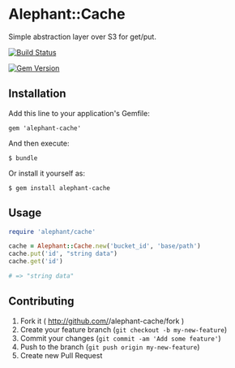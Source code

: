 # Alephant::Cache

Simple abstraction layer over S3 for get/put.

[![Build
Status](https://travis-ci.org/BBC-News/alephant-cache.png)](https://travis-ci.org/BBC-News/alephant-cache)

[![Gem Version](https://badge.fury.io/rb/alephant-cache.png)](http://badge.fury.io/rb/alephant-cache)

## Installation

Add this line to your application's Gemfile:

    gem 'alephant-cache'

And then execute:

    $ bundle

Or install it yourself as:

    $ gem install alephant-cache

## Usage

```rb
require 'alephant/cache'

cache = Alephant::Cache.new('bucket_id', 'base/path')
cache.put('id', "string data")
cache.get('id')

# => "string data"
```

## Contributing

1. Fork it ( http://github.com/<my-github-username>/alephant-cache/fork )
2. Create your feature branch (`git checkout -b my-new-feature`)
3. Commit your changes (`git commit -am 'Add some feature'`)
4. Push to the branch (`git push origin my-new-feature`)
5. Create new Pull Request
